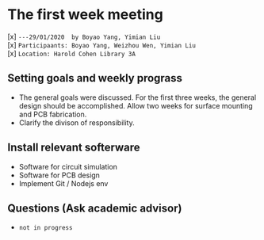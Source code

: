 # The first week meeting
[x] `---29/01/2020  by Boyao Yang, Yimian Liu`   
[x] `Participaants: Boyao Yang, Weizhou Wen, Yimian Liu`   
[x] `Location: Harold Cohen Library 3A`   

## Setting goals and weekly prograss
- The general goals were discussed. For the first three weeks, the general design should be accomplished. Allow two weeks for surface mounting and PCB fabrication.
- Clarify the divison of responsibility.

## Install relevant softerware
- Software for circuit simulation
- Software for PCB design
- Implement Git / Nodejs env

## Questions (Ask academic advisor)
 - `not in progress`
